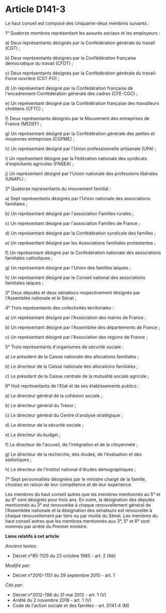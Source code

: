 # Article D141-3

Le haut conseil est composé des cinquante-deux membres suivants : 

1° Quatorze membres représentant les assurés sociaux et les employeurs : 

a) Deux représentants désignés par la Confédération générale du travail (CGT) ; 

b) Deux représentants désignés par la Confédération française démocratique du travail (CFDT) ; 

c) Deux représentants désignés par la Confédération générale du travail-Force ouvrière (CGT-FO) ; 

d) Un représentant désigné par la Confédération française de l'encadrement-Confédération générale des cadres (CFE-CGC) ; 

e) Un représentant désigné par la Confédération française des travailleurs chrétiens (CFTC) ; 

f) Deux représentants désignés par le Mouvement des entreprises de France (MEDEF) ; 

g) Un représentant désigné par la Confédération générale des petites et moyennes entreprises (CGPME) ; 

h) Un représentant désigné par l'Union professionnelle artisanale (UPA) ; 

i) Un représentant désigné par la Fédération nationale des syndicats d'exploitants agricoles (FNSEA) ; 

j) Un représentant désigné par l'Union nationale des professions libérales (UNAPL) ; 

2° Quatorze représentants du mouvement familial : 

a) Sept représentants désignés par l'Union nationale des associations familiales ; 

b) Un représentant désigné par l'association Familles rurales ; 

c) Un représentant désigné par l'association Familles de France ; 

d) Un représentant désigné par la Confédération syndicale des familles ; 

e) Un représentant désigné par les Associations familiales protestantes ; 

f) Un représentant désigné par la Confédération nationale des associations familiales catholiques ; 

g) Un représentant désigné par l'Union des familles laïques ; 

h) Un représentant désigné par le Conseil national des associations familiales laïques ; 

3° Deux députés et deux sénateurs respectivement désignés par l'Assemblée nationale et le Sénat ; 

4° Trois représentants des collectivités territoriales : 

a) Un représentant désigné par l'Association des maires de France ; 

b) Un représentant désigné par l'Assemblée des départements de France ; 

c) Un représentant désigné par l'Association des régions de France ; 

5° Trois représentants d'organismes de sécurité sociale : 

a) Le président de la Caisse nationale des allocations familiales ; 

b) Le directeur de la Caisse nationale des allocations familiales ; 

c) Le président de la Caisse centrale de la mutualité sociale agricole ; 

6° Huit représentants de l'Etat et de ses établissements publics : 

a) Le directeur général de la cohésion sociale ; 

b) Le directeur général du Trésor ; 

c) Le directeur général du Centre d'analyse stratégique ; 

d) Le directeur de la sécurité sociale ; 

e) Le directeur du budget ; 

f) Le directeur de l'accueil, de l'intégration et de la citoyenneté ; 

g) Le directeur de la recherche, des études, de l'évaluation et des statistiques ;

h) Le directeur de l'Institut national d'études démographiques ; 

7° Sept personnalités désignées par le ministre chargé de la famille, choisies en raison de leur compétence et de leur
expérience. 

Les membres du haut conseil autres que les membres mentionnés au 5° et au 6° sont désignés pour trois ans. En outre, la
désignation des députés mentionnés au 3° est renouvelée à chaque renouvellement général de l'Assemblée nationale et la
désignation des sénateurs est renouvelée à chaque renouvellement par tiers ou par moitié du Sénat. Les membres du haut
conseil autres que les membres mentionnés aux 3°, 5° et 6° sont nommés par arrêté du Premier ministre.

**Liens relatifs à cet article**

_Anciens textes_:

  - Décret n°85-1125 du 23 octobre 1985 - art. 2 (Ab)

_Modifié par_:

  - Décret n°2010-1151 du 29 septembre 2010 - art. 1

_Cité par_:

  - Décret n°2012-786 du 31 mai 2012 - art. 1 (V)
  - Arrêté du 2 novembre 2016 - art. 1 (V)
  - Code de l'action sociale et des familles - art. D141-4 (M)
